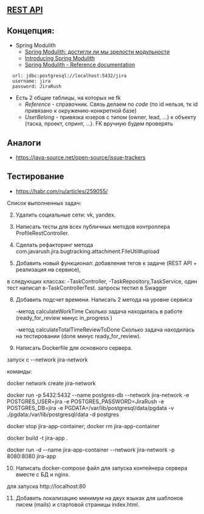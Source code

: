 ## [REST API](http://localhost:8080/doc)

## Концепция:

- Spring Modulith
    - [Spring Modulith: достигли ли мы зрелости модульности](https://habr.com/ru/post/701984/)
    - [Introducing Spring Modulith](https://spring.io/blog/2022/10/21/introducing-spring-modulith)
    - [Spring Modulith - Reference documentation](https://docs.spring.io/spring-modulith/docs/current-SNAPSHOT/reference/html/)

```
  url: jdbc:postgresql://localhost:5432/jira
  username: jira
  password: JiraRush
```

- Есть 2 общие таблицы, на которых не fk
    - _Reference_ - справочник. Связь делаем по _code_ (по id нельзя, тк id привязано к окружению-конкретной базе)
    - _UserBelong_ - привязка юзеров с типом (owner, lead, ...) к объекту (таска, проект, спринт, ...). FK вручную будем
      проверять

## Аналоги

- https://java-source.net/open-source/issue-trackers

## Тестирование

- https://habr.com/ru/articles/259055/

Список выполненных задач:

2. Удалить социальные сети: vk, yandex.

5. Написать тесты для всех публичных методов контроллера ProfileRestController.

6. Сделать рефакторинг метода com.javarush.jira.bugtracking.attachment.FileUtil#upload


7. Добавить новый функционал: добавления тегов к задаче (REST API + реализация на сервисе),

в следующих классах:
-TaskController, -TaskRepository,TaskService, 
один тест написал в-TaskControllerTest. запросы тестил в Swagger

8. Добавить подсчет времени.  Написать 2 метода на уровне сервиса

   -метод calculateWorkTime Сколько задача находилась в работе (ready_for_review минус in_progress )

   -метод calculateTotalTimeReviewToDone Сколько задача находилась на тестировании (done минус ready_for_review).


9. Написать Dockerfile для основного сервера.

запуск с --network jira-network

команды:

docker network create jira-network

docker run -p 5432:5432 --name postgres-db --network jira-network -e POSTGRES_USER=jira -e POSTGRES_PASSWORD=JiraRush -e POSTGRES_DB=jira -e PGDATA=/var/lib/postgresql/data/pgdata -v ./pgdata:/var/lib/postgresql/data -d postgres

docker stop jira-app-container; docker rm jira-app-container

docker build -t jira-app .

docker run -d --name jira-app-container --network jira-network -p 8080:8080 jira-app

10. Написать docker-compose файл для запуска контейнера сервера вместе с БД и nginx.

для запуска http://localhost:80

11. Добавить локализацию минимум на двух языках для шаблонов писем (mails) и стартовой страницы index.html.